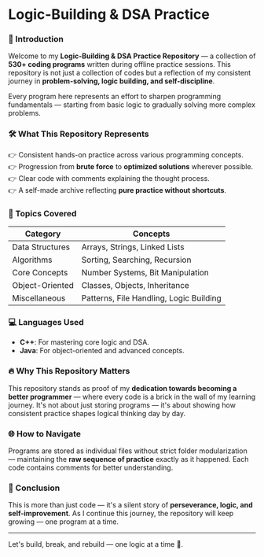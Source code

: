 # Logic-Building & DSA Practice

### 📌 Introduction

Welcome to my **Logic-Building & DSA Practice Repository** — a collection of **530+ coding programs** written during offline practice sessions. This repository is not just a collection of codes but a reflection of my consistent journey in **problem-solving, logic building, and self-discipline**.

Every program here represents an effort to sharpen programming fundamentals — starting from basic logic to gradually solving more complex problems.

### 🛠️ What This Repository Represents

👉 Consistent hands-on practice across various programming concepts.\
👉 Progression from **brute force** to **optimized solutions** wherever possible.\
👉 Clear code with comments explaining the thought process.\
👉 A self-made archive reflecting **pure practice without shortcuts**.

### 🔑 Topics Covered

| Category        | Concepts                                |
| --------------- | --------------------------------------- |
| Data Structures | Arrays, Strings, Linked Lists           |
| Algorithms      | Sorting, Searching, Recursion           |
| Core Concepts   | Number Systems, Bit Manipulation        |
| Object-Oriented | Classes, Objects, Inheritance           |
| Miscellaneous   | Patterns, File Handling, Logic Building |

### 💻 Languages Used

- **C++**: For mastering core logic and DSA.
- **Java**: For object-oriented and advanced concepts.

### 🔥 Why This Repository Matters

This repository stands as proof of my **dedication towards becoming a better programmer** — where every code is a brick in the wall of my learning journey. It's not about just storing programs — it's about showing how consistent practice shapes logical thinking day by day.

### 🌐 How to Navigate

Programs are stored as individual files without strict folder modularization — maintaining the **raw sequence of practice** exactly as it happened. Each code contains comments for better understanding.

### 💪 Conclusion

This is more than just code — it's a silent story of **perseverance, logic, and self-improvement**. As I continue this journey, the repository will keep growing — one program at a time.

---

Let's build, break, and rebuild — one logic at a time 🚀.

